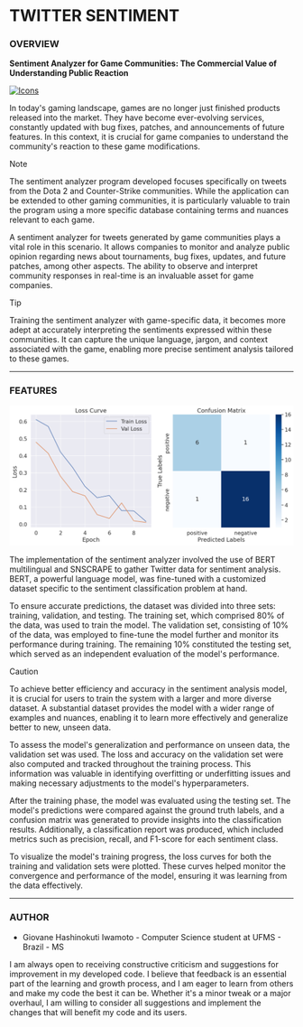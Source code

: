 # TWITTER SENTIMENT

### **OVERVIEW**

**Sentiment Analyzer for Game Communities: The Commercial Value of Understanding Public Reaction**

[![Icons](https://skillicons.dev/icons?i=py,pytorch,twitter&theme=dark)](https://skillicons.dev)

In today's gaming landscape, games are no longer just finished products released into the market. They have become ever-evolving services, constantly updated with bug fixes, patches, and announcements of future features. In this context, it is crucial for game companies to understand the community's reaction to these game modifications.

> [!NOTE]
> The sentiment analyzer program developed focuses specifically on tweets from the Dota 2 and Counter-Strike communities. While the application can be extended to other gaming communities, it is particularly valuable to train the program using a more specific database containing terms and nuances relevant to each game.

A sentiment analyzer for tweets generated by game communities plays a vital role in this scenario. It allows companies to monitor and analyze public opinion regarding news about tournaments, bug fixes, updates, and future patches, among other aspects. The ability to observe and interpret community responses in real-time is an invaluable asset for game companies.

> [!TIP]
> Training the sentiment analyzer with game-specific data, it becomes more adept at accurately interpreting the sentiments expressed within these communities. It can capture the unique language, jargon, and context associated with the game, enabling more precise sentiment analysis tailored to these games.

---

### **FEATURES**

![Train-Val Loss and Confusion Matrix](graph.png)

The implementation of the sentiment analyzer involved the use of BERT multilingual and SNSCRAPE to gather Twitter data for sentiment analysis. BERT, a powerful language model, was fine-tuned with a customized dataset specific to the sentiment classification problem at hand.

To ensure accurate predictions, the dataset was divided into three sets: training, validation, and testing. The training set, which comprised 80% of the data, was used to train the model. The validation set, consisting of 10% of the data, was employed to fine-tune the model further and monitor its performance during training. The remaining 10% constituted the testing set, which served as an independent evaluation of the model's performance.

> [!CAUTION]
> To achieve better efficiency and accuracy in the sentiment analysis model, it is crucial for users to train the system with a larger and more diverse dataset. A substantial dataset provides the model with a wider range of examples and nuances, enabling it to learn more effectively and generalize better to new, unseen data.

To assess the model's generalization and performance on unseen data, the validation set was used. The loss and accuracy on the validation set were also computed and tracked throughout the training process. This information was valuable in identifying overfitting or underfitting issues and making necessary adjustments to the model's hyperparameters.

After the training phase, the model was evaluated using the testing set. The model's predictions were compared against the ground truth labels, and a confusion matrix was generated to provide insights into the classification results. Additionally, a classification report was produced, which included metrics such as precision, recall, and F1-score for each sentiment class.

To visualize the model's training progress, the loss curves for both the training and validation sets were plotted. These curves helped monitor the convergence and performance of the model, ensuring it was learning from the data effectively.

---

### **AUTHOR**

- Giovane Hashinokuti Iwamoto - Computer Science student at UFMS - Brazil - MS

I am always open to receiving constructive criticism and suggestions for improvement in my developed code. I believe that feedback is an essential part of the learning and growth process, and I am eager to learn from others and make my code the best it can be. Whether it's a minor tweak or a major overhaul, I am willing to consider all suggestions and implement the changes that will benefit my code and its users.
